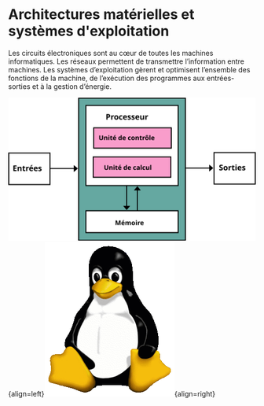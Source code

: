 # Architectures matérielles et systèmes d'exploitation

Les circuits électroniques sont au cœur de toutes les machines informatiques. Les réseaux permettent de transmettre l’information entre machines. Les systèmes d’exploitation gèrent et optimisent l’ensemble des fonctions de la machine, de l’exécution des programmes aux entrées-sorties et à la gestion d’énergie.

![](../images/Von_Neumann_Architecture.svg){align=left}![](../images/Tux.png){align=right} 